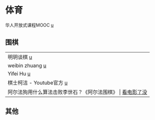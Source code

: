 # 体育

华人开放式课程MOOC [u](https://www.youtube.com/c/%E5%8D%8E%E4%BA%BA%E5%BC%80%E6%94%BE%E5%BC%8F%E8%AF%BE%E7%A8%8BMOOC/playlists)

## 围棋

|                                                                                       |
| ------------------------------------------------------------------------------------- |
| 明玥谈棋 [u](https://www.youtube.com/channel/UCt6XChx1eio8URP5mHxWIUw/videos)             |
| weibin zhuang [u](https://www.youtube.com/channel/UCUgEQjTuP5SQHk7O4fgOcgQ/playlists) |
| Yifei Hu [u](https://www.youtube.com/channel/UCfGY9xUbDuSGWO-t5nIC33A/playlists)      |
| 棋士柯洁 - Youtube官方 [u](https://www.youtube.com/channel/UC9I7rfN6ygv7pR1IrgGDvHA)        |
| 阿尔法狗用什么算法击败李世石？《阿尔法围棋》 \| [看电影了没](https://www.youtube.com/watch?v=jBTm2xsQgW0)        |

## 其他

